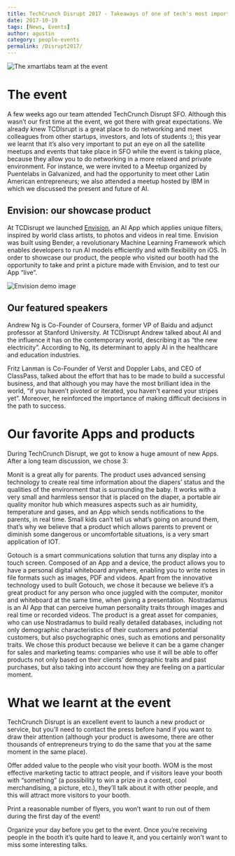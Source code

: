 ```yaml
---
title: TechCrunch Disrupt 2017 - Takeaways of one of tech's most important events of the year
date: 2017-10-19
tags: [News, Events]
author: agustin
category: people-events
permalink: /Disrupt2017/
---
```


![The xmartlabs team at the event]({{"/images/disrupt2017/cover.jpg"}})

# The event

A few weeks ago our team attended TechCrunch Disrupt SFO. Although this wasn’t our first time at the event, we got there with great expectations. We already knew TCDIsrupt is a great place to do networking and meet colleagues from other startups, investors, and lots of students :); this year we learnt that it’s also very important to put an eye on all the satellite meetups and events that take place in SFO while the event is taking place, because they allow you to do networking in a more relaxed and private environment. For instance, we were invited to a Meetup organized by Puentelabs in Galvanized, and had the opportunity to meet other Latin American entrepreneurs; we also attended a meetup hosted by IBM in which we discussed the present and future of AI.

## Envision: our showcase product

At TCDisrupt we launched [Envision](https://envision-app.com/), an AI App which applies unique filters, inspired by world class artists, to photos and videos in real time. Envision was built using Bender, a revolutionary Machine Learning Framework which enables developers to run AI models efficiently and with flexibility on iOS. In order to showcase our product, the people who visited our booth had the opportunity to take and print a picture made with Envision, and to test our App “live”.

![Envision demo image]({{"/images/disrupt2017/image1.jpg"}})

## Our featured speakers

Andrew Ng is Co-Founder of Coursera, former VP of Baidu and adjunct professor at Stanford University. At TCDisrupt Andrew talked about AI and the influence it has on the contemporary world, describing it as “the new electricity”. According to Ng, its determinant to apply AI in the healthcare and education industries.

Fritz Lanman is Co-Founder of Verst and Doppler Labs, and CEO of ClassPass, talked about the effort that has to be made to build a successful business, and that although you may have the most brilliant idea in the world, “if you haven’t pivoted or iterated, you haven’t earned your stripes yet”. Moreover, he reinforced the importance of making difficult decisions in the path to success.


# Our favorite Apps and products

During TechCrunch Disrupt, we got to know a huge amount of new Apps. After a long team discussion, we chose 3:

Monit is a great ally for parents. The product uses advanced sensing technology to create real time information about the diapers’ status and the qualities of the environment that is surrounding the baby. It works with a very small and harmless sensor that is placed on the diaper, a portable air quality monitor hub which measures aspects such as air humidity, temperature and gases, and an App which sends notifications to the parents, in real time. Small kids can’t tell us what’s going on around them, that’s why we believe that a product which allows parents to prevent or diminish some dangerous or uncomfortable situations, is a very smart application of IOT.

Gotouch is a smart communications solution that turns any display into a touch screen. Composed of an App and a device, the product allows you to have a personal digital whiteboard anywhere, enabling you to write notes in file formats such as images, PDF and videos. Apart from the innovative technology used to built Gotouch, we chose it because we believe it’s a great product for any person who once juggled with the computer, monitor and whiteboard at the same time, when giving a presentation.
​
Nostradamus is an AI App that can perceive human personality traits through images and real time or recorded videos. The product is a great asset for companies, who can  use Nostradamus to build really detailed databases, including not only demographic characteristics of their customers and potential customers, but also psychographic ones, such as emotions and personality traits. We chose this product because we believe it can be a game changer for sales and marketing teams: companies who use it will be able to offer products not only based on their clients’ demographic traits and past purchases, but also taking into account how they are feeling on a particular moment.

# What we learnt at the event

TechCrunch Disrupt is an excellent event to launch a new product or service, but you’ll need to contact the press before hand if you want to draw their attention (although your product is awesome, there are other thousands of entrepreneurs trying to do the same that you at the same moment in the same place).

Offer added value to the people who visit your booth. WOM is the most effective marketing tactic to attract people, and if visitors leave your booth with “something” (a possibility to win a prize in a contest, cool merchandising, a picture, etc.), they’ll talk about it with other people, and this will attract more visitors to your booth.

Print a reasonable number of flyers, you won’t want to run out of them during the first day of the event!

Organize your day before you get to the event. Once you’re receiving people in the booth it’s quite hard to leave it, and you certainly won’t want to miss some interesting talks.
